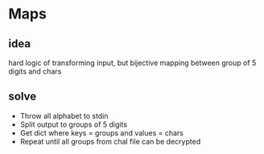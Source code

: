 # Maps
## idea
hard logic of transforming input, but bijective mapping between group of 5 digits and chars

## solve
- Throw all alphabet to stdin
- Split output to groups of 5 digits
- Get dict where keys = groups and values = chars
- Repeat until all groups from chal file can be decrypted